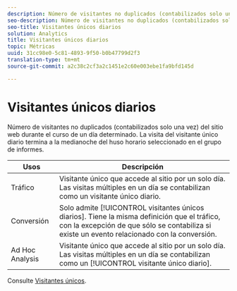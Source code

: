 ```yaml
---
description: Número de visitantes no duplicados (contabilizados solo una vez) del sitio web durante el curso de un día determinado. La visita del visitante único diario termina a la medianoche del huso horario seleccionado en el grupo de informes.
seo-description: Número de visitantes no duplicados (contabilizados solo una vez) del sitio web durante el curso de un día determinado. La visita del visitante único diario termina a la medianoche del huso horario seleccionado en el grupo de informes.
seo-title: Visitantes únicos diarios
solution: Analytics
title: Visitantes únicos diarios
topic: Métricas
uuid: 31cc98e0-5c81-4893-9f50-b0b47799d2f3
translation-type: tm+mt
source-git-commit: a2c38c2cf3a2c1451e2c60e003ebe1fa9bfd145d

---
```



# Visitantes únicos diarios

Número de visitantes no duplicados (contabilizados solo una vez) del sitio web durante el curso de un día determinado. La visita del visitante único diario termina a la medianoche del huso horario seleccionado en el grupo de informes.

| Usos | Descripción |
|---|---|
| Tráfico | Visitante único que accede al sitio por un solo día. Las visitas múltiples en un día se contabilizan como un visitante único diario. |
| Conversión | Solo admite [!UICONTROL visitantes únicos diarios]. Tiene la misma definición que el tráfico, con la excepción de que sólo se contabiliza si existe un evento relacionado con la conversión. |
| Ad Hoc Analysis  | Visitante único que accede al sitio por un solo día. Las visitas múltiples en un día se contabilizan como un [!UICONTROL visitante único diario]. |

Consulte [Visitantes únicos](../../../components/c-variables/c-metrics/metrics-unique-visitors.md#concept_9B3F44A4EA4E4F178FF164EF9694F88E).
